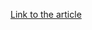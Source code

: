 [Link to the article](https://krebsonsecurity.com/2024/12/u-s-army-soldier-arrested-in-att-verizon-extortions/)
